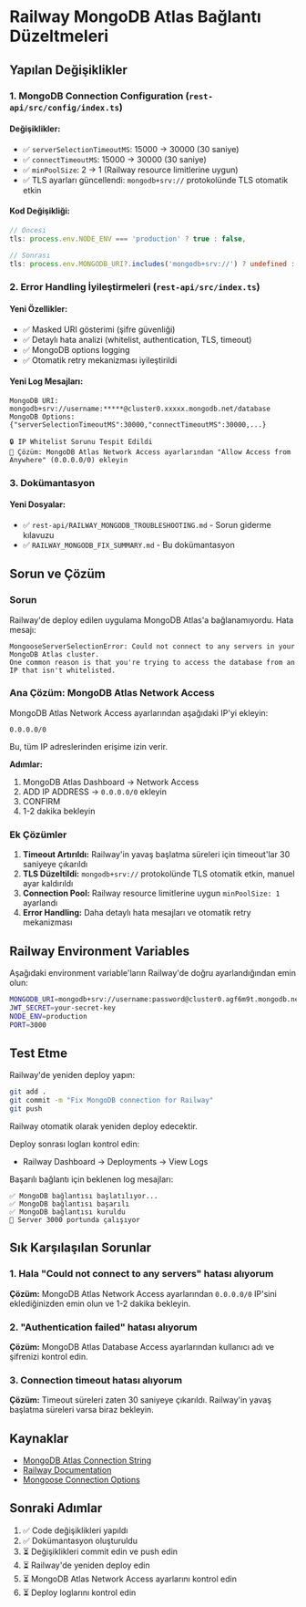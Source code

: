# Railway MongoDB Atlas Bağlantı Düzeltmeleri

## Yapılan Değişiklikler

### 1. MongoDB Connection Configuration (`rest-api/src/config/index.ts`)

#### Değişiklikler:
- ✅ `serverSelectionTimeoutMS`: 15000 → 30000 (30 saniye)
- ✅ `connectTimeoutMS`: 15000 → 30000 (30 saniye)  
- ✅ `minPoolSize`: 2 → 1 (Railway resource limitlerine uygun)
- ✅ TLS ayarları güncellendi: `mongodb+srv://` protokolünde TLS otomatik etkin

#### Kod Değişikliği:
```typescript
// Öncesi
tls: process.env.NODE_ENV === 'production' ? true : false,

// Sonrası  
tls: process.env.MONGODB_URI?.includes('mongodb+srv://') ? undefined : (process.env.NODE_ENV === 'production' ? true : false),
```

### 2. Error Handling İyileştirmeleri (`rest-api/src/index.ts`)

#### Yeni Özellikler:
- ✅ Masked URI gösterimi (şifre güvenliği)
- ✅ Detaylı hata analizi (whitelist, authentication, TLS, timeout)
- ✅ MongoDB options logging
- ✅ Otomatik retry mekanizması iyileştirildi

#### Yeni Log Mesajları:
```
MongoDB URI: mongodb+srv://username:*****@cluster0.xxxxx.mongodb.net/database
MongoDB Options: {"serverSelectionTimeoutMS":30000,"connectTimeoutMS":30000,...}

🔒 IP Whitelist Sorunu Tespit Edildi
📝 Çözüm: MongoDB Atlas Network Access ayarlarından "Allow Access from Anywhere" (0.0.0.0/0) ekleyin
```

### 3. Dokümantasyon

#### Yeni Dosyalar:
- ✅ `rest-api/RAILWAY_MONGODB_TROUBLESHOOTING.md` - Sorun giderme kılavuzu
- ✅ `RAILWAY_MONGODB_FIX_SUMMARY.md` - Bu dokümantasyon

## Sorun ve Çözüm

### Sorun
Railway'de deploy edilen uygulama MongoDB Atlas'a bağlanamıyordu. Hata mesajı:
```
MongooseServerSelectionError: Could not connect to any servers in your MongoDB Atlas cluster. 
One common reason is that you're trying to access the database from an IP that isn't whitelisted.
```

### Ana Çözüm: MongoDB Atlas Network Access

MongoDB Atlas Network Access ayarlarından aşağıdaki IP'yi ekleyin:

```
0.0.0.0/0
```

Bu, tüm IP adreslerinden erişime izin verir.

**Adımlar:**
1. MongoDB Atlas Dashboard → Network Access
2. ADD IP ADDRESS → `0.0.0.0/0` ekleyin
3. CONFIRM
4. 1-2 dakika bekleyin

### Ek Çözümler

1. **Timeout Artırıldı:** Railway'in yavaş başlatma süreleri için timeout'lar 30 saniyeye çıkarıldı
2. **TLS Düzeltildi:** `mongodb+srv://` protokolünde TLS otomatik etkin, manuel ayar kaldırıldı
3. **Connection Pool:** Railway resource limitlerine uygun `minPoolSize: 1` ayarlandı
4. **Error Handling:** Daha detaylı hata mesajları ve otomatik retry mekanizması

## Railway Environment Variables

Aşağıdaki environment variable'ların Railway'de doğru ayarlandığından emin olun:

```bash
MONGODB_URI=mongodb+srv://username:password@cluster0.agf6m9t.mongodb.net/rektefe?retryWrites=true&w=majority&appName=Cluster0
JWT_SECRET=your-secret-key
NODE_ENV=production
PORT=3000
```

## Test Etme

Railway'de yeniden deploy yapın:

```bash
git add .
git commit -m "Fix MongoDB connection for Railway"
git push
```

Railway otomatik olarak yeniden deploy edecektir.

Deploy sonrası logları kontrol edin:
- Railway Dashboard → Deployments → View Logs

Başarılı bağlantı için beklenen log mesajları:
```
✅ MongoDB bağlantısı başlatılıyor...
✅ MongoDB bağlantısı başarılı
✅ MongoDB bağlantısı kuruldu
🚀 Server 3000 portunda çalışıyor
```

## Sık Karşılaşılan Sorunlar

### 1. Hala "Could not connect to any servers" hatası alıyorum
**Çözüm:** MongoDB Atlas Network Access ayarlarından `0.0.0.0/0` IP'sini eklediğinizden emin olun ve 1-2 dakika bekleyin.

### 2. "Authentication failed" hatası alıyorum
**Çözüm:** MongoDB Atlas Database Access ayarlarından kullanıcı adı ve şifrenizi kontrol edin.

### 3. Connection timeout hatası alıyorum
**Çözüm:** Timeout süreleri zaten 30 saniyeye çıkarıldı. Railway'in yavaş başlatma süreleri varsa biraz bekleyin.

## Kaynaklar

- [MongoDB Atlas Connection String](https://www.mongodb.com/docs/atlas/connect-to-cluster/)
- [Railway Documentation](https://docs.railway.app/)
- [Mongoose Connection Options](https://mongoosejs.com/docs/connections.html#options)

## Sonraki Adımlar

1. ✅ Code değişiklikleri yapıldı
2. ✅ Dokümantasyon oluşturuldu
3. ⏳ Değişiklikleri commit edin ve push edin
4. ⏳ Railway'de yeniden deploy edin
5. ⏳ MongoDB Atlas Network Access ayarlarını kontrol edin
6. ⏳ Deploy loglarını kontrol edin
